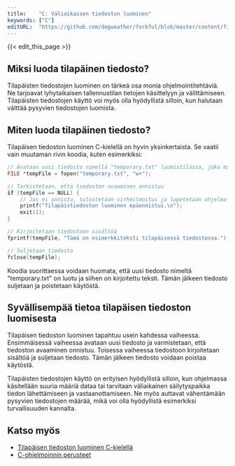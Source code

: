 ```yaml
---
title:    "C: Väliaikaisen tiedoston luominen"
keywords: ["C"]
editURL:  "https://github.com/dogweather/forkful/blob/master/content/fi/c/creating-a-temporary-file.md"
---
```


{{< edit_this_page >}}

## Miksi luoda tilapäinen tiedosto?

Tilapäisten tiedostojen luominen on tärkeä osa monia ohjelmointitehtäviä. Ne tarjoavat lyhytaikaisen tallennustilan tietojen käsittelyyn ja välittämiseen. Tilapäisten tiedostojen käyttö voi myös olla hyödyllistä silloin, kun halutaan välttää pysyvien tiedostojen luomista.

## Miten luoda tilapäinen tiedosto?

Tilapäisen tiedoston luominen C-kielellä on hyvin yksinkertaista. Se vaatii vain muutaman rivin koodia, kuten esimerkiksi:

```C
// Avataan uusi tiedosto nimellä "temporary.txt" luomistilassa, joka mahdollistaa tiedoston kirjoittamisen ja lukemisen
FILE *tempFile = fopen("temporary.txt", "w+");

// Tarkistetaan, että tiedoston avaaminen onnistuu
if (tempFile == NULL) {
    // Jos ei onnistu, tulostetaan virheilmoitus ja lopetetaan ohjelma
    printf("Tilapäistiedoston luominen epäonnistui.\n");
    exit(1);
}

// Kirjoitetaan tiedostoon sisältöä
fprintf(tempFile, "Tämä on esimerkkiteksti tilapäisessä tiedostossa.");

// Suljetaan tiedosto
fclose(tempFile);
```

Koodia suorittaessa voidaan huomata, että uusi tiedosto nimeltä "temporary.txt" on luotu ja siihen on kirjoitettu teksti. Tämän jälkeen tiedosto suljetaan ja poistetaan käytöstä.

## Syvällisempää tietoa tilapäisen tiedoston luomisesta

Tilapäisen tiedoston luominen tapahtuu usein kahdessa vaiheessa. Ensimmäisessä vaiheessa avataan uusi tiedosto ja varmistetaan, että tiedoston avaaminen onnistuu. Toisessa vaiheessa tiedostoon kirjoitetaan sisältöä ja suljetaan tiedosto. Tämän jälkeen tiedosto voidaan poistaa käytöstä.

Tilapäisten tiedostojen käyttö on erityisen hyödyllistä silloin, kun ohjelmassa käsitellään suuria määriä dataa tai tarvitaan väliaikainen säilytyspaikka tiedon lähettämiseen ja vastaanottamiseen. Ne myös auttavat vähentämään pysyvien tiedostojen määrää, mikä voi olla hyödyllistä esimerkiksi turvallisuuden kannalta.

## Katso myös

- [Tilapäisen tiedoston luominen C-kielellä](https://www.tutorialspoint.com/c_standard_library/c_function_tmpfile.htm)
- [C-ohjelmoinnin perusteet](https://fi.wikibooks.org/wiki/C/_ohjelmoinnin_perusteet)